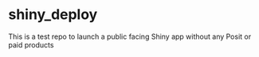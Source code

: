 # shiny_deploy
This is a test repo to launch a public facing Shiny app without any Posit or paid products
